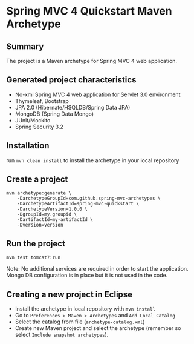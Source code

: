 Spring MVC 4 Quickstart Maven Archetype=========================================Summary-------The project is a Maven archetype for Spring MVC 4 web application.Generated project characteristics-------------------------* No-xml Spring MVC 4 web application for Servlet 3.0 environment* Thymeleaf, Bootstrap* JPA 2.0 (Hibernate/HSQLDB/Spring Data JPA)* MongoDB (Spring Data Mongo)* JUnit/Mockito* Spring Security 3.2Installation------------run `mvn clean install` to install the archetype in your local repositoryCreate a project----------------    mvn archetype:generate \        -DarchetypeGroupId=com.github.spring-mvc-archetypes \        -DarchetypeArtifactId=spring-mvc-quickstart \        -DarchetypeVersion=1.0.0 \        -DgroupId=my.groupid \        -DartifactId=my-artifactId \        -Dversion=versionRun the project----------------	mvn test tomcat7:runNote: No additional services are required in order to start the application. Mongo DB configuration is in place but it is not used in the code.Creating a new project in Eclipse----------------------------------* Install the archetype in local repository with `mvn install`* Go to `Preferences > Maven > Archetypes` and `Add Local Catalog`* Select the catalog from file (`archetype-catalog.xml`) * Create new Maven project and select the archetype (remember so select `Include snapshot archetypes`).